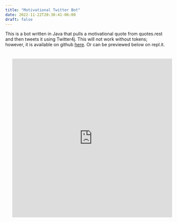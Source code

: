 ```yaml
---
title: "Motivational Twitter Bot"
date: 2022-11-22T20:30:41-06:00
draft: false 
---
```


This is a bot written in Java that pulls a motivational quote from quotes.rest and then tweets it using Twitter4j. This will not work without tokens; however, it is available on github [here](https://github.com/timhradil/Motivational-Twitter-Bot-No-Tokens). Or can be previewed below on repl.it.

<iframe style="padding:22px" frameborder="0" width="100%" height="500px" src="https://replit.com/@TimHradil/Motivational-Twitter-Bot?embed=true"></iframe>
